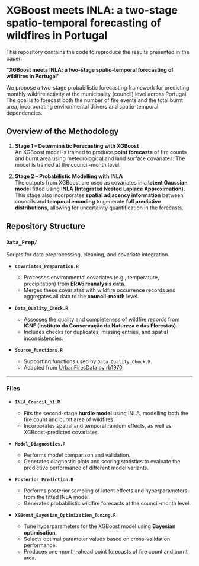 # XGBoost meets INLA: a two-stage spatio-temporal forecasting of wildfires in Portugal

This repository contains the code to reproduce the results presented in the paper:

**"XGBoost meets INLA: a two-stage spatio-temporal forecasting of wildfires in Portugal"**

We propose a two-stage probabilistic forecasting framework for predicting monthly wildfire activity at the municipality (council) level across Portugal. The goal is to forecast both the number of fire events and the total burnt area, incorporating environmental drivers and spatio-temporal dependencies.


## Overview of the Methodology

1. **Stage 1 – Deterministic Forecasting with XGBoost**  
   An XGBoost model is trained to produce **point forecasts** of fire counts and burnt area using meteorological and land surface covariates. The model is trained at the council-month level.

2. **Stage 2 – Probabilistic Modelling with INLA**  
   The outputs from XGBoost are used as covariates in a **latent Gaussian model** fitted using **INLA (Integrated Nested Laplace Approximation)**. This stage also incorporates **spatial adjacency information** between councils and **temporal encoding** to generate **full predictive distributions**, allowing for uncertainty quantification in the forecasts.


## Repository Structure

### `Data_Prep/`

Scripts for data preprocessing, cleaning, and covariate integration.

- **`Covariates_Preparation.R`**  
  - Processes environmental covariates (e.g., temperature, precipitation) from **ERA5 reanalysis data**.  
  - Merges these covariates with wildfire occurrence records and aggregates all data to the **council-month** level.

- **`Data_Quality_Check.R`**  
  - Assesses the quality and completeness of wildfire records from **ICNF (Instituto da Conservação da Natureza e das Florestas)**.  
  - Includes checks for duplicates, missing entries, and spatial inconsistencies.

- **`Source_Functions.R`**  
  - Supporting functions used by `Data_Quality_Check.R`.  
  - Adapted from [UrbanFiresData by rb1970](https://github.com/rb1970/UrbanFiresData).

---

### Files

- **`INLA_Council_h1.R`**  
  - Fits the second-stage **hurdle model** using INLA, modelling both the fire count and burnt area of wildfires.  
  - Incorporates spatial and temporal random effects, as well as XGBoost-predicted covariates.

- **`Model_Diagnostics.R`**  
  - Performs model comparison and validation.  
  - Generates diagnostic plots and scoring statistics to evaluate the predictive performance of different model variants.


- **`Posterior_Prediction.R`**  
  - Performs posterior sampling of latent effects and hyperparameters from the fitted INLA model.  
  - Generates probabilistic wildfire forecasts at the council-month level.

- **`XGBoost_Bayesian_Optimization_Tuning.R`**  
  - Tune hyperparameters for the XGBoost model using **Bayesian optimisation**.  
  - Selects optimal parameter values based on cross-validation performance.  
  - Produces one-month-ahead point forecasts of fire count and burnt area.
